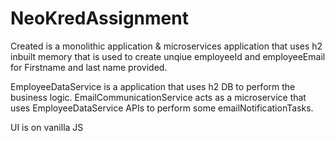 # NeoKredAssignment

Created is a monolithic application & microservices application 
that uses h2 inbuilt memory that is used to create unqiue employeeId and employeeEmail for Firstname and last name provided.


EmployeeDataService is a application that uses h2 DB to perform the business logic.
EmailCommunicationService acts as a microservice that uses EmployeeDataService APIs to perform some emailNotificationTasks.

UI is on vanilla JS
